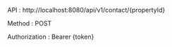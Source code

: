 API : http://localhost:8080/api/v1/contact/{propertyId}

Method : POST

Authorization : Bearer {token}